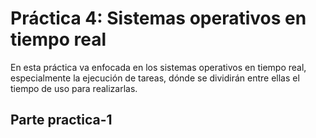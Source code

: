 # Práctica 4: Sistemas operativos en tiempo real

En esta práctica va enfocada en los sistemas operativos en tiempo real, especialmente la ejecución de tareas, dónde se dividirán entre ellas el tiempo de uso para realizarlas.

## Parte practica-1

